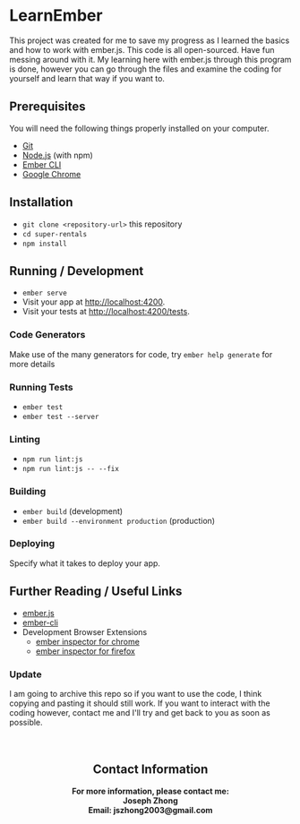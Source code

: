 # LearnEmber

This project was created for me to save my progress as I learned the basics and how to work with ember.js. This code is all open-sourced. Have fun messing around with it. My learning here with ember.js through this program is done, however you can go through the files and examine the coding for yourself and learn that way if you want to.

## Prerequisites

You will need the following things properly installed on your computer.

* [Git](https://git-scm.com/)
* [Node.js](https://nodejs.org/) (with npm)
* [Ember CLI](https://ember-cli.com/)
* [Google Chrome](https://google.com/chrome/)

## Installation

* `git clone <repository-url>` this repository
* `cd super-rentals`
* `npm install`

## Running / Development

* `ember serve`
* Visit your app at [http://localhost:4200](http://localhost:4200).
* Visit your tests at [http://localhost:4200/tests](http://localhost:4200/tests).

### Code Generators

Make use of the many generators for code, try `ember help generate` for more details

### Running Tests

* `ember test`
* `ember test --server`

### Linting

* `npm run lint:js`
* `npm run lint:js -- --fix`

### Building

* `ember build` (development)
* `ember build --environment production` (production)

### Deploying

Specify what it takes to deploy your app.

## Further Reading / Useful Links

* [ember.js](https://emberjs.com/)
* [ember-cli](https://ember-cli.com/)
* Development Browser Extensions
  * [ember inspector for chrome](https://chrome.google.com/webstore/detail/ember-inspector/bmdblncegkenkacieihfhpjfppoconhi)
  * [ember inspector for firefox](https://addons.mozilla.org/en-US/firefox/addon/ember-inspector/)
  
### Update
I am going to archive this repo so if you want to use the code, I think copying and pasting it should still work. If you want to interact with the coding however, contact me and I'll try and get back to you as soon as possible.
<br>
<br>
<br>
<h2 align = "center"><b>Contact Information</b></h2>
<p align = "center"><b>For more information, please contact me:
<br>Joseph Zhong
<br>Email: jszhong2003@gmail.com</b></p></p>
